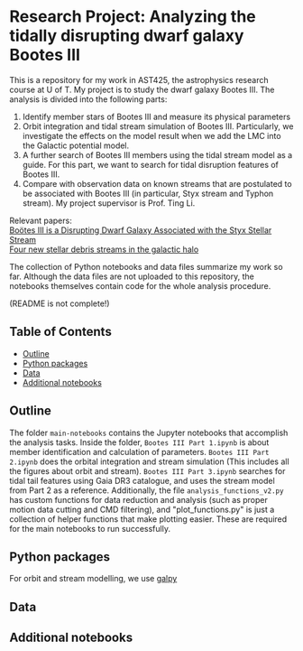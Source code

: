 # Research Project: Analyzing the tidally disrupting dwarf galaxy Bootes III

This is a repository for my work in AST425, the astrophysics research course at 
U of T. My project is to study the dwarf galaxy Bootes III. The analysis is divided 
into the following parts: 
1. Identify member stars of Bootes III and measure its physical parameters
2. Orbit integration and tidal stream simulation of Bootes III. Particularly, we investigate 
the effects on the model result when we add the LMC into the Galactic potential model.
3. A further search of Bootes III members using the tidal stream model as a guide. For this
part, we want to search for tidal disruption features of Bootes III.
4. Compare with observation data on known streams that are postulated to be associated 
with Bootes III (in particular, Styx stream and Typhon stream). 
My project supervisor is Prof. Ting Li.

Relevant papers:\
[Boötes III is a Disrupting Dwarf Galaxy Associated with the Styx Stellar Stream](https://iopscience.iop.org/article/10.3847/1538-4357/aad8c1)\
[Four new stellar debris streams in the galactic halo](https://iopscience.iop.org/article/10.1088/0004-637X/693/2/1118)

The collection of Python notebooks and data files summarize my work so far. 
Although the data files are not uploaded to this repository, the notebooks
themselves contain code for the whole analysis procedure.

(README is not complete!)

## Table of Contents
* [Outline](#outline)
* [Python packages](#python-packages)
* [Data](#data)
* [Additional notebooks](#additional)

## Outline
The folder `main-notebooks` contains the Jupyter notebooks that accomplish the analysis tasks. Inside the folder, `Bootes III Part 1.ipynb` is about member identification and calculation of parameters. `Bootes III Part 2.ipynb` does the orbital integration and stream simulation (This includes all the figures about orbit and stream). `Bootes III Part 3.ipynb` searches for tidal tail features using Gaia DR3 catalogue, and uses the stream model from Part 2 as a reference. Additionally, the file `analysis_functions_v2.py` has custom functions for data reduction and analysis (such as proper motion data cutting and CMD filtering), and "plot_functions.py" is just a collection of helper functions that make plotting easier. These are required for the main notebooks to run successfully.

## Python packages
For orbit and stream modelling, we use 
[galpy](https://docs.galpy.org/en/v1.8.1/index.html)

## Data

## Additional notebooks




